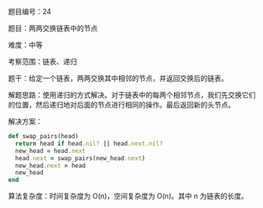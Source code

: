 题目编号：24

题目：两两交换链表中的节点

难度：中等

考察范围：链表、递归

题干：给定一个链表，两两交换其中相邻的节点，并返回交换后的链表。

解题思路：使用递归的方式解决。对于链表中的每两个相邻节点，我们先交换它们的位置，然后递归地对后面的节点进行相同的操作。最后返回新的头节点。

解决方案：

```ruby
def swap_pairs(head)
  return head if head.nil? || head.next.nil?
  new_head = head.next
  head.next = swap_pairs(new_head.next)
  new_head.next = head
  new_head
end
```

算法复杂度：时间复杂度为 O(n)，空间复杂度为 O(n)。其中 n 为链表的长度。